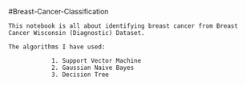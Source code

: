 #Breast-Cancer-Classification

	This notebook is all about identifying breast cancer from Breast Cancer Wisconsin (Diagnostic) Dataset.

	The algorithms I have used:

				1. Support Vector Machine
				2. Gaussian Naive Bayes
				3. Decision Tree

